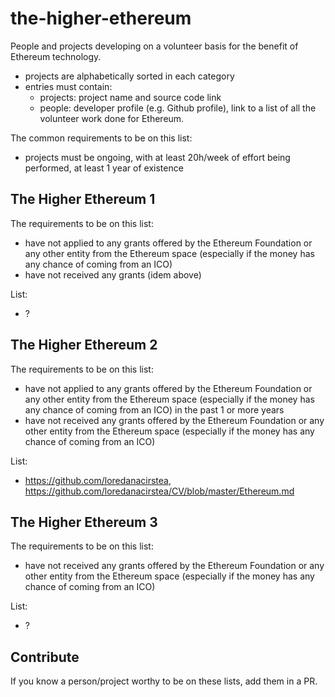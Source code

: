 # the-higher-ethereum
People and projects developing on a volunteer basis for the benefit of Ethereum technology.

- projects are alphabetically sorted in each category
- entries must contain:
  - projects: project name and source code link
  - people: developer profile (e.g. Github profile), link to a list of all the volunteer work done for Ethereum.


The common requirements to be on this list:
- projects must be ongoing, with at least 20h/week of effort being performed, at least 1 year of existence

## The Higher Ethereum 1

The requirements to be on this list:
- have not applied to any grants offered by the Ethereum Foundation or any other entity from the Ethereum space (especially if the money has any chance of coming from an ICO)
- have not received any grants (idem above)

List:

- ?

## The Higher Ethereum 2

The requirements to be on this list:
- have not applied to any grants offered by the Ethereum Foundation or any other entity from the Ethereum space (especially if the money has any chance of coming from an ICO) in the past 1 or more years
- have not received any grants offered by the Ethereum Foundation or any other entity from the Ethereum space (especially if the money has any chance of coming from an ICO)

List:

- https://github.com/loredanacirstea, https://github.com/loredanacirstea/CV/blob/master/Ethereum.md


## The Higher Ethereum 3

The requirements to be on this list:
- have not received any grants offered by the Ethereum Foundation or any other entity from the Ethereum space (especially if the money has any chance of coming from an ICO)

List:

- ?



## Contribute

If you know a person/project worthy to be on these lists, add them in a PR.
